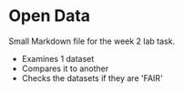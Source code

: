 # Open Data
Small Markdown file for the week 2 lab task.
- Examines 1 dataset
- Compares it to another
- Checks the datasets if they are 'FAIR'
